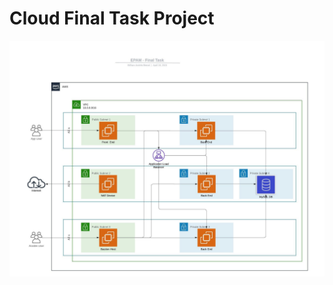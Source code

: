 # Cloud Final Task Project

![Architecture diagram of the solution](https://github.com/willbender/terraform-epm-project/blob/main/doc/architecture.jpg?raw=true "Architecture diagram of the solution")